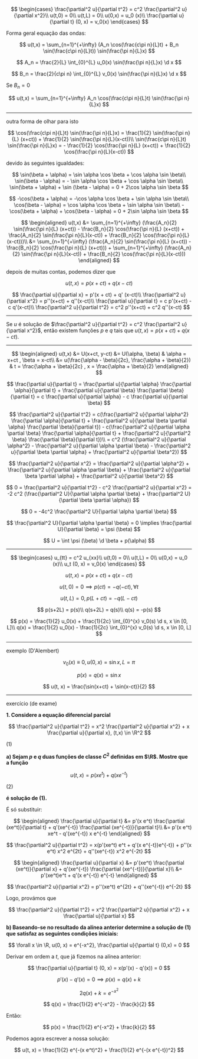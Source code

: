 $$
\begin{cases}
\frac{\partial^2 u}{\partial t^2} = c^2 \frac{\partial^2 u}{\partial x^2}\\
u(t,0) = 0\\
u(t,L) = 0\\
u(0,x) = u_0 (x)\\
\frac{\partial u}{\partial t} (0, x) = v_0(x)
\end{cases}
$$

Forma geral equação das ondas:

$$
u(t,x) = \sum_{n=1}^{+\infty} (A_n \cos(\frac{c\pi n}{L}t) + B_n \sin(\frac{c\pi n}{L}t)) \sin(\frac{\pi n}{L}x)
$$

$$
A_n = \frac{2}{L} \int_{0}^{L} u_0(x) \sin(\frac{\pi n}{L}x) \d x
$$

$$
B_n = \frac{2}{c\pi n} \int_{0}^{L} v_0(x) \sin(\frac{\pi n}{L}x) \d x
$$

Se $B_n = 0$

$$
u(t,x) = \sum_{n=1}^{+\infty} A_n \cos(\frac{c\pi n}{L}t) \sin(\frac{\pi n}{L}x)
$$

---

outra forma de olhar para isto

$$
\cos(\frac{c\pi n}{L}t) \sin(\frac{\pi n}{L}x) = \frac{1}{2} \sin(\frac{\pi n}{L} (x+ct)) + \frac{1}{2} \sin(\frac{\pi n}{L}(x-ct))\\
\sin(\frac{c\pi n}{L}t) \sin(\frac{\pi n}{L}x) = - \frac{1}{2} \cos(\frac{\pi n}{L} (x+ct)) + \frac{1}{2} \cos(\frac{\pi n}{L}(x-ct))
$$

devido às seguintes igualdades:

$$
\sin(\beta + \alpha) = \sin \alpha \cos \beta + \cos \alpha \sin \beta\\
\sin(\beta - \alpha) = - \sin \alpha \cos \beta + \cos \alpha \sin \beta\\
\sin(\beta + \alpha) + \sin (\beta - \alpha) = 0 + 2\cos \alpha \sin \beta
$$

$$
-\cos(\beta + \alpha) = -\cos \alpha \cos \beta + \sin \alpha \sin \beta\\
\cos(\beta - \alpha) = \cos \alpha \cos \beta + \sin \alpha \sin \beta\\
-\cos(\beta + \alpha) + \cos(\beta - \alpha) = 0 + 2\sin \alpha \sin \beta
$$

$$
\begin{aligned}
u(t,x) &= \sum_{n=1}^{+\infty} (\frac{A_n}{2} \sin(\frac{\pi n}{L} (x+ct)) - \frac{B_n}{2} \cos(\frac{\pi n}{L} (x+ct)) + \frac{A_n}{2} \sin(\frac{\pi n}{L}(x-ct)) + \frac{B_n}{2} \cos(\frac{\pi n}{L}(x-ct)))\\
&= \sum_{n=1}^{+\infty} (\frac{A_n}{2} \sin(\frac{\pi n}{L} (x+ct)) - \frac{B_n}{2} \cos(\frac{\pi n}{L} (x+ct))) + \sum_{n=1}^{+\infty} (\frac{A_n}{2} \sin(\frac{\pi n}{L}(x-ct)) + \frac{B_n}{2} \cos(\frac{\pi n}{L}(x-ct)))
\end{aligned}
$$

depois de muitas contas, podemos dizer que

$$
u(t,x) = p(x+ct) + q(x-ct)
$$

$$
\frac{\partial u}{\partial x} = p'(x + ct) + q' (x-ct)\\
\frac{\partial^2 u}{\partial x^2} = p''(x+ct) + q''(x-ct)\\
\frac{\partial u}{\partial t} = c p'(x+ct) - c q'(x-ct)\\
\frac{\partial^2 u}{\partial t^2} = c^2 p''(x+ct) + c^2 q''(x-ct)
$$

---

Se $u$ é solução de $\frac{\partial^2 u}{\partial t^2} = c^2 \frac{\partial^2 u}{\partial x^2}$, então existem funções $p$ e $q$ tais que $u(t,x) = p(x+ct) + q(x-ct)$.

---

$$
\begin{aligned}
u(t,x) &= U(x+ct, y-ct)
&= U(\alpha, \beta) & \alpha = x+ct , \beta = x-ct\\
&= u(\frac{\alpha - \beta}{2c}, \frac{\alpha + \beta}{2}) & t = \frac{\alpha + \beta}{2c} , x = \frac{\alpha + \beta}{2}
\end{aligned}
$$

$$
\frac{\partial u}{\partial t} = \frac{\partial u}{\partial \alpha} \frac{\partial \alpha}{\partial t} + \frac{\partial u}{\partial \beta} \frac{\partial \beta}{\partial t} = c \frac{\partial u}{\partial \alpha} - c \frac{\partial u}{\partial \beta}
$$

$$
\frac{\partial^2 u}{\partial t^2} = c(\frac{\partial^2 u}{\partial \alpha^2} \frac{\partial \alpha}{\partial t} + \frac{\partial^2 u}{\partial \beta \partial \alpha} \frac{\partial \beta}{\partial t}) - c(\frac{\partial^2 u}{\partial \alpha \partial \beta} \frac{\partial \alpha}{\partial t} + \frac{\partial^2 u}{\partial^2 \beta} \frac{\partial \beta}{\partial t})\\
= c^2 (\frac{\partial^2 u}{\partial \alpha^2} - \frac{\partial^2 u}{\partial \alpha \partial \beta} - \frac{\partial^2 u}{\partial \beta \partial \alpha} + \frac{\partial^2 u}{\partial \beta^2})
$$

$$
\frac{\partial^2 u}{\partial x^2} = \frac{\partial^2 u}{\partial \alpha^2} + \frac{\partial^2 u}{\partial \alpha \partial \beta} + \frac{\partial^2 u}{\partial \beta \partial \alpha} + \frac{\partial^2 u}{\partial \beta^2}
$$

$$
0 = \frac{\partial^2 u}{\partial t^2} - c^2 \frac{\partial^2 u}{\partial x^2} = -2 c^2 (\frac{\partial^2 U}{\partial \alpha \partial \beta} + \frac{\partial^2 U}{\partial \beta \partial \alpha})
$$

$$
0 = -4c^2 \frac{\partial^2 U}{\partial \alpha \partial \beta}
$$

$$
\frac{\partial^2 U}{\partial \alpha \partial \beta} = 0 \implies \frac{\partial U}{\partial \beta} = \psi (\beta)
$$

$$
U = \int \psi (\beta) \d \beta + p(\alpha)
$$

---

$$
\begin{cases}
u_{tt} = c^2 u_{xx}\\
u(t,0) = 0\\
u(t,L) = 0\\
u(0,x) = u_0 (x)\\
u_t (0, x) = v_0(x)
\end{cases}
$$

$$
u(t,x) = p(x+ct) + q(x-ct)
$$

$$
u(t,0) = 0 \implies p(ct) = -q(-ct) , \forall t
$$

$$
u(t,L) = 0, p(L+ct) = -q(L-ct)
$$

$$
p(s+2L) = p(s)\\
q(s+2L) = q(s)\\
q(s) = -p(s)
$$

$$
p(x) = \frac{1}{2} u_0(x) + \frac{1}{2c} \int_{0}^{x} v_0(s) \d s, x \in [0, L]\\
q(x) = \frac{1}{2} u_0(x) - \frac{1}{2c} \int_{0}^{x} v_0(s) \d s, x \in [0, L]
$$

---

exemplo (D'Alembert)

$$
v_0 (x) \equiv 0, u(0,x) = \sin x, L = \pi
$$

$$
p(x) = q(x) = \sin x
$$

$$
u(t, x) = \frac{\sin(x+ct) + \sin(x-ct)}{2}
$$

---

exercício (de exame)

**1. Considere a equação diferencial parcial**

$$
\frac{\partial^2 u}{\partial t^2} = x^2 \frac{\partial^2 u}{\partial x^2} + x \frac{\partial u}{\partial x}, (t,x) \in \R^2
$$

(1)

**a) Sejam $p$ e $q$ duas funções de classe $C^2$ definidas em $\R$. Mostre que a função**

$$
u(t,x) = p(x e^t) + q(x e^{-t})
$$

(2)

**é solução de (1).**

É só substituir:

$$
\begin{aligned}
\frac{\partial u}{\partial t} &= p'(x e^t) \frac{\partial (xe^t)}{\partial t} + q'(xe^{-t}) \frac{\partial (xe^{-t})}{\partial t}\\
&= p'(x e^t) xe^t - q'(xe^{-t}) x e^{-t}
\end{aligned}
$$

$$
\frac{\partial^2 u}{\partial t^2} = x(p'(xe^t) e^t + q'(x e^{-t})e^{-t}) + p''(x e^t) x^2 e^{2t} + q''(xe^{-t}) x^2 e^{-2t}
$$

$$
\begin{aligned}
\frac{\partial u}{\partial x} &= p'(xe^t) \frac{\partial (xe^t)}{\partial x} + q'(xe^{-t}) \frac{\partial (xe^{-t})}{\partial x}\\
&= p'(xe^t)e^t + q'(x e^{-t}) e^{-t}
\end{aligned}
$$

$$
\frac{\partial^2 u}{\partial x^2} = p''(xe^t) e^{2t} + q''(xe^{-t}) e^{-2t}
$$

Logo, provámos que

$$
\frac{\partial^2 u}{\partial t^2} = x^2 \frac{\partial^2 u}{\partial x^2} + x \frac{\partial u}{\partial x}
$$

**b) Baseando-se no resultado da alínea anterior determine a solução de (1) que satisfaz as seguintes condições iniciais:**

$$
\forall x \in \R, u(0, x) = e^{-x^2}, \frac{\partial u}{\partial t} (0,x) = 0
$$

Derivar em ordem a $t$, que já fizemos na alínea anterior:

$$
\frac{\partial u}{\partial t} (0, x) = x(p'(x) - q'(x)) = 0
$$

$$
p'(x) - q'(x) = 0 \implies p(x) = q(x) + k
$$

$$
2q(x) + k = e^{-x^2}
$$

$$
q(x) = \frac{1}{2} e^{-x^2} - \frac{k}{2}
$$

Então:

$$
p(x) = \frac{1}{2} e^{-x^2} + \frac{k}{2}
$$

Podemos agora escrever a nossa solução:

$$
u(t, x) = \frac{1}{2} e^{-(x e^t)^2} + \frac{1}{2} e^{-(x e^{-t})^2}
$$
